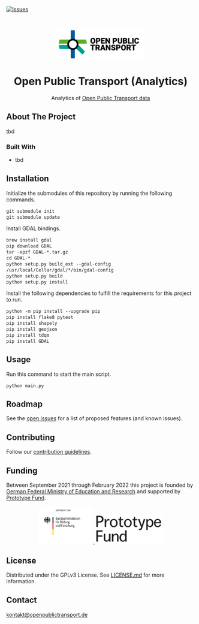 [![Issues](https://img.shields.io/github/issues/open-public-transport/open-public-transport-analytics)](https://github.com/open-public-transport/open-public-transport-analytics/issues)

<br />
<p align="center">
  <a href="https://github.com/open-public-transport/open-public-transport-analytics">
    <img src="./logo_with_text.png" alt="Logo" height="80">
  </a>

  <h1 align="center">Open Public Transport (Analytics)</h1>

  <p align="center">
    Analytics of <a href="https://github.com/open-public-transport/open-public-transport-data" target="_blank">Open
     Public Transport data</a> 
  </p>
</p>

## About The Project

tbd

### Built With

* tbd

## Installation

Initialize the submodules of this repository by running the following commands.

```shell script
git submodule init
git submodule update
```

Install GDAL bindings.

```shell script
brew install gdal
pip download GDAL
tar -xpzf GDAL-*.tar.gz
cd GDAL-*
python setup.py build_ext --gdal-config /usr/local/Cellar/gdal/*/bin/gdal-config
python setup.py build
python setup.py install
```

Install the following dependencies to fulfill the requirements for this project to run.

```shell script
python -m pip install --upgrade pip
pip install flake8 pytest
pip install shapely
pip install geojson
pip install tdqm
pip install GDAL
```

## Usage

Run this command to start the main script.

```shell script
python main.py
```

## Roadmap

See the [open issues](https://github.com/open-public-transport/open-public-transport-analytics/issues) for a list of proposed features (and
 known issues).

## Contributing

Follow our [contribution guidelines](./CONTRIBUTING.md).

## Funding

Between September 2021 through February 2022 this project is founded by [German Federal Ministry of Education and Research](https://www.bmbf.de/bmbf/en/home/home_node.html) and supported by [Prototype Fund](https://prototypefund.de/).

<p align="center">
  <a href="https://www.bmbf.de/bmbf/en/home/home_node.html">
    <img src="./logo-bmbf.svg" alt="Logo" height="100">
  </a>
  <a href="https://prototypefund.de/">
    <img src="./logo-ptf.svg" alt="Logo" height="80">
  </a>
</p>

## License

Distributed under the GPLv3 License. See [LICENSE.md](./LICENSE.md) for more information.

## Contact

kontakt@openpublictransport.de
